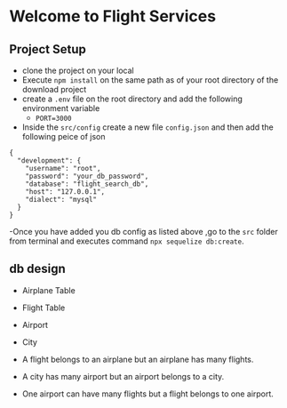# Welcome to Flight Services
## Project Setup
- clone the project on your local
- Execute `npm install` on the same path as of your root directory of the download
project
- create a `.env` file on the root directory and add the following environment
variable 
  - `PORT=3000`
- Inside the `src/config` create a new file `config.json` and then add the following peice of json
```
{
  "development": {
    "username": "root",
    "password": "your_db_password",
    "database": "flight_search_db",
    "host": "127.0.0.1",
    "dialect": "mysql"
  }
}

``` 
-Once you have added you db config as listed above ,go to the `src` folder from
terminal and executes command `npx sequelize db:create`.  

## db design
 - Airplane Table
 - Flight Table
 - Airport
 - City

 - A flight belongs to an airplane but an airplane has many flights.
 - A city has many airport but an airport belongs to a city.
 - One airport can have many flights but a flight belongs to one airport.
 